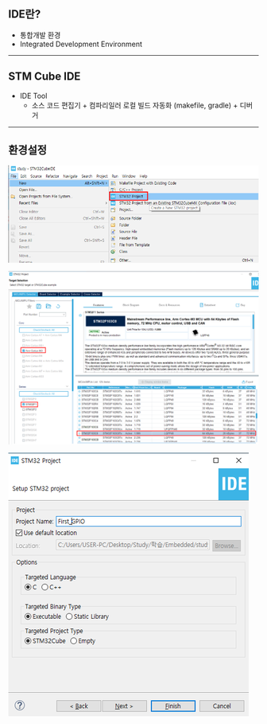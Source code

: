 ## IDE란?

- 통합개발 환경
- Integrated Development Environment

---

## STM Cube IDE

- IDE Tool
  - 소스 코드 편집기 + 컴파리일러 로컬 빌드 자동화 (makefile, gradle) + 디버거

---

## 환경설정

![image-20211126194424351](picture/image-20211126194424351.png)

![image-20211126195625881](picture/image-20211126195625881.png)

![image-20211126195851606](picture/image-20211126195851606.png)